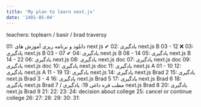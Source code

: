 ```yaml
---
title: 'My plan to learn next.js'
date: '1401-05-04'
---
```


teachers: toplearn / basir / brad traversy

01: دانلود و برنامه ریزی آموزش های next js ✔
02: یادگیری next.js B 03 - 12 ❌
03: یادگیری next.js B 03 - 07 ✔
04: یادگیری next.js B 08 - 14 
05: یادگیری next.js B 14 - 22 
06: یادگیری next.js 
08: یادگیری next.js doc 
07: یادگیری next.js doc 
09: یادگیری next.js doc 
10: یادگیری next.js doc 
11: یادگیری next.js A 01 - 10 
12: یادگیری next.js A 11 - 19
13: یادگیری next.js 
14: یادگیری next.js Brad 2
15: یادگیری next.js Brad 3 - 4
16: یادگیری next.js Brad 5
17: یادگیری next.js Brad 6
18: یادگیری next.js Brad 7 / مطب قره داغی
19: یادگیری next.js Brad 8
20: یادگیری next.js Brad 9
21: 
22: 
23: 
24: decision about college
25: cancel or continue college
26: 
27: 
28: 
29: 
30: 
31: 
